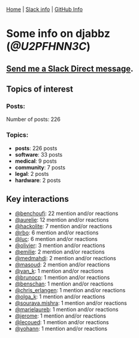 [Home](https://kelu124.github.io/echommunity/) | [Slack info](https://kelu124.github.io/echommunity/) | [GitHub Info](https://kelu124.github.io/echommunity/github.html)

# Some info on __djabbz__ (_@U2PFHNN3C_)


## [Send me a Slack Direct message](https://echopen.slack.com/messages/@djabbz/).

## Topics of interest

### Posts: 

Number of posts: 226

### Topics:

* __posts__: 226 posts
* __software__: 33 posts
* __medical__: 9 posts
* __community__: 7 posts
* __legal__: 2 posts
* __hardware__: 2 posts

## Key interactions 

* [@benchoufi](./U0B47KC3S.md): 22 mention and/or reactions
* [@aurelie](./U37GZRZU6.md): 12 mention and/or reactions
* [@hackolite](./U20C8CKTL.md): 7 mention and/or reactions
* [@rbo](./U38HVMZ6K.md): 6 mention and/or reactions
* [@luc](./U0AAL4W13.md): 6 mention and/or reactions
* [@olivier](./U04DFTZ7D.md): 3 mention and/or reactions
* [@emilie](./U0FN1B8KD.md): 2 mention and/or reactions
* [@medmahdi](./U36QEPF51.md): 2 mention and/or reactions
* [@masoud](./U3PLYAJPJ.md): 2 mention and/or reactions
* [@yan_k](./U3NT8G2BC.md): 1 mention and/or reactions
* [@brunocp](./U33817K25.md): 1 mention and/or reactions
* [@benschan](./U1PKXQVDW.md): 1 mention and/or reactions
* [@chris_erlangen](./U3PC2A4GZ.md): 1 mention and/or reactions
* [@olga_k](./U0SHK0X1D.md): 1 mention and/or reactions
* [@sourava.mishra](./U3CV9P9NH.md): 1 mention and/or reactions
* [@marielaureb](./U3T7KBEMV.md): 1 mention and/or reactions
* [@jerome](./U07UEJC2H.md): 1 mention and/or reactions
* [@lecoued](./U3QGT3Q74.md): 1 mention and/or reactions
* [@yohann](./U0KPE2P16.md): 1 mention and/or reactions
